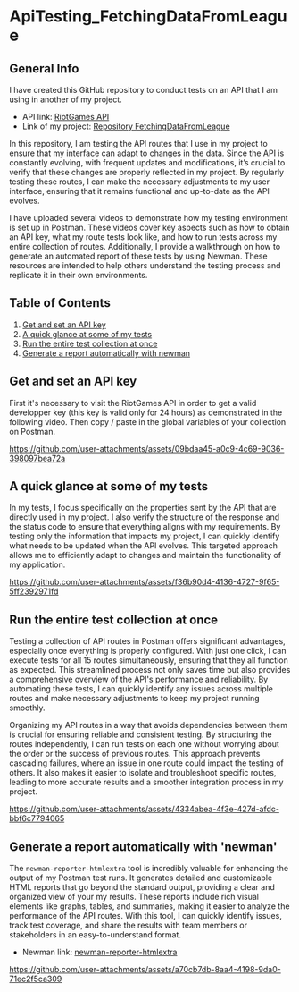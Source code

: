 # ApiTesting_FetchingDataFromLeague

## General Info
I have created this GitHub repository to conduct tests on an API that I am using in another of my project. 
* API link: [RiotGames API](https://developer.riotgames.com/)
* Link of my project: [Repository FetchingDataFromLeague](https://github.com/wooit/FetchingDataFromLeague)
  
In this repository, I am testing the API routes that I use in my project to ensure that my interface can adapt to changes in the data. Since the API is constantly evolving, with frequent updates and modifications, it’s crucial to verify that these changes are properly reflected in my project. By regularly testing these routes, I can make the necessary adjustments to my user interface, ensuring that it remains functional and up-to-date as the API evolves.

I have uploaded several videos to demonstrate how my testing environment is set up in Postman. These videos cover key aspects such as how to obtain an API key, what my route tests look like, and how to run tests across my entire collection of routes. Additionally, I provide a walkthrough on how to generate an automated report of these tests by using Newman. These resources are intended to help others understand the testing process and replicate it in their own environments.

## Table of Contents
1. [Get and set an API key](#get-and-set-an-api-key)
2. [A quick glance at some of my tests](#a-quick-glance-at-some-of-my-tests)
3. [Run the entire test collection at once](#run-the-entire-test-collection-at-once)
4. [Generate a report automatically with newman](#generate-a-report-automatically-with-newman)

## Get and set an API key
First it's necessary to visit the RiotGames API in order to get a valid developper key (this key is valid only for 24 hours) as demonstrated in the following video. Then copy / paste in the global variables of your collection on Postman.

https://github.com/user-attachments/assets/09bdaa45-a0c9-4c69-9036-398097bea72a

## A quick glance at some of my tests
In my tests, I focus specifically on the properties sent by the API that are directly used in my project. I also verify the structure of the response and the status code to ensure that everything aligns with my requirements. By testing only the information that impacts my project, I can quickly identify what needs to be updated when the API evolves. This targeted approach allows me to efficiently adapt to changes and maintain the functionality of my application.

https://github.com/user-attachments/assets/f36b90d4-4136-4727-9f65-5ff2392971fd

## Run the entire test collection at once
Testing a collection of API routes in Postman offers significant advantages, especially once everything is properly configured. With just one click, I can execute tests for all 15 routes simultaneously, ensuring that they all function as expected. This streamlined process not only saves time but also provides a comprehensive overview of the API's performance and reliability. By automating these tests, I can quickly identify any issues across multiple routes and make necessary adjustments to keep my project running smoothly.

Organizing my API routes in a way that avoids dependencies between them is crucial for ensuring reliable and consistent testing. By structuring the routes independently, I can run tests on each one without worrying about the order or the success of previous routes. This approach prevents cascading failures, where an issue in one route could impact the testing of others. It also makes it easier to isolate and troubleshoot specific routes, leading to more accurate results and a smoother integration process in my project.

https://github.com/user-attachments/assets/4334abea-4f3e-427d-afdc-bbf6c7794065

## Generate a report automatically with 'newman'
The ``` newman-reporter-htmlextra ``` tool is incredibly valuable for enhancing the output of my Postman test runs. It generates detailed and customizable HTML reports that go beyond the standard output, providing a clear and organized view of your my results. These reports include rich visual elements like graphs, tables, and summaries, making it easier to analyze the performance of the API routes. With this tool, I can quickly identify issues, track test coverage, and share the results with team members or stakeholders in an easy-to-understand format.

* Newman link: [newman-reporter-htmlextra](https://www.npmjs.com/package/newman-reporter-htmlextra)

https://github.com/user-attachments/assets/a70cb7db-8aa4-4198-9da0-71ec2f5ca309
